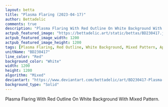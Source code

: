 ```yaml
---
layout: betta
title: "Plasma Flaring (2023-04-17)"
author: Bettadelic
comments: true
description: "Plasma Flaring With Red Outline On White Background With Mixed Pattern."
actpub_featured_image: "https://bettadelic.art/static/bettas/BD230417.jpg"
actpub_featured_image_width: 1200
actpub_featured_image_height: 1200
tags: [Plasma Flaring, Red Outline, White Background, Mixed Pattern, April 2023, Solid Background Pattern]
unitName: "BD230417"
line_color: "Red"
background_color: "White"
width: 1200
height: 1200
algorithm: "Mixed"
deviantart: "https://www.deviantart.com/bettadelic/art/BD230417-Plasma-Flaring-2023-04-17-958574806"
background_type: "Solid"
---
```


Plasma Flaring With Red Outline On White Background With Mixed Pattern.
